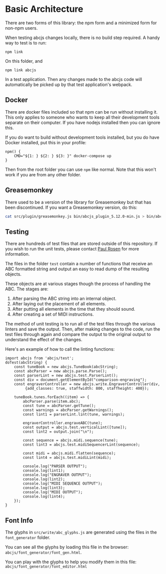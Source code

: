 # Basic Architecture

There are two forms of this library: the npm form and a minimized form for non-npm users.

When testing abcjs changes locally, there is no build step required. A handy way to test is to run:

```
npm link
```

On this folder, and 
```
npm link abcjs
```

In a test application. Then any changes made to the abcjs code will automatically be picked up by that test application's webpack.

## Docker

There are docker files included so that npm can be run without installing it. This only applies to someone who wants to keep all their development tools separate on their computer. If you have nodejs installed then you can ignore this.

If you do want to build without development tools installed, but you do have Docker installed, put this in your profile:
```shell script
npm() {
    CMD="${1: } ${2: } ${3: }" docker-compose up
}
```
Then from the root folder you can use `npm` like normal. Note that this won't work if you are from any other folder.

## Greasemonkey

There used to be a version of the library for Greasemonkey but that has been discontinued. If you want a Greasemonkey version, do this:
```bash
cat src/plugin/greasemonkey.js bin/abcjs_plugin_5.12.0-min.js > bin/abcjs_plugin_5.12.0.user.js
```

## Testing

There are hundreds of test files that are stored outside of this repository. If you wish to run the unit tests, please contact [Paul Rosen](https://paulrosen.net/contact-me/) for more information.

The files in the folder `test` contain a number of functions that receive an ABC formatted string and output an easy to read dump of the resulting objects.

These objects are at various stages though the process of handling the ABC. The stages are:

1) After parsing the ABC string into an internal object.
2) After laying out the placement of all elements.
3) After putting all elements in the time that they should sound.
4) After creating a set of MIDI instructions.

The method of unit testing is to run all of the test files through the various linters and save the output. Then, after making changes to the code, run the test files through again and compare the output to the original output to understand the effect of the changes.

Here's an example of how to call the linting functions:

	import abcjs from 'abcjs/test';
	doTest(abcString) {
		const tuneBook = new abcjs.TuneBook(abcString);
		const abcParser = new abcjs.parse.Parse();
		const parserLint = new abcjs.test.ParserLint();
		const div = document.getElementById("comparison-engraving");
		const engraverController = new abcjs.write.EngraverController(div,
		     {add_classes: true, staffwidth: 800, staffheight: 400});

		tuneBook.tunes.forEach((item) => {
			abcParser.parse(item.abc);
			const tune = abcParser.getTune();
			const warnings = abcParser.getWarnings();
			const lint1 = parserLint.lint(tune, warnings);

			engraverController.engraveABC(tune);
			const output = abcjs.test.verticalLint([tune]);
			const lint2 = output.join("\n");

			const sequence = abcjs.midi.sequence(tune);
			const lint3 = abcjs.test.midiSequencerLint(sequence);

			const midi = abcjs.midi.flatten(sequence);
			const lint4 = abcjs.test.midiLint(midi);

			console.log("PARSER OUTPUT");
			console.log(lint1);
			console.log("ENGRAVER OUTPUT");
			console.log(lint2);
			console.log("MIDI SEQUENCE OUTPUT");
			console.log(lint3);
			console.log("MIDI OUTPUT");
			console.log(lint4);
		});
	}

## Font Info

The glyphs in `src/write/abc_glyphs.js` are generated using the files in the `font_generator` folder.

You can see all the glyphs by loading this file in the browser: `abcjs/font_generator/font_gen.html`.

You can play with the glyphs to help you modify them in this file: `abcjs/font_generator/font_editor.html`
